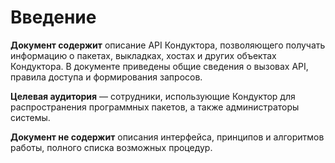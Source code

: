 # Введение

**Документ содержит** описание API Кондуктора, позволяющего получать информацию о пакетах, выкладках, хостах и других объектах Кондуктора. В документе приведены общие сведения о вызовах API, правила доступа и формирования запросов.

**Целевая аудитория** — сотрудники, использующие Кондуктор для распространения программных пакетов, а также администраторы системы.

**Документ не содержит** описания интерфейса, принципов и алгоритмов работы, полного списка возможных процедур.

